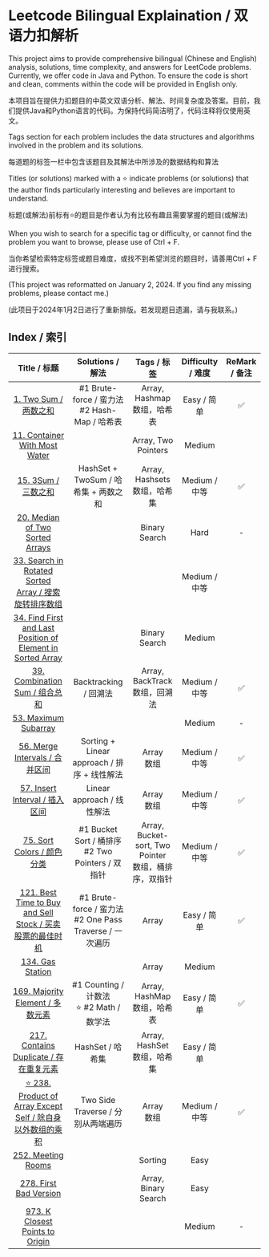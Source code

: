 # Leetcode Bilingual Explaination / 双语力扣解析

This project aims to provide comprehensive bilingual (Chinese and English) analysis, solutions, time complexity, and answers for LeetCode problems. Currently, we offer code in Java and Python. To ensure the code is short and clean, comments within the code will be provided in English only.

本项目旨在提供力扣题目的中英文双语分析、解法、时间复杂度及答案。目前，我们提供Java和Python语言的代码。为保持代码简洁明了，代码注释将仅使用英文。

Tags section for each problem includes the data structures and algorithms involved in the problem and its solutions.

每道题的标签一栏中包含该题目及其解法中所涉及的数据结构和算法

Titles (or solutions) marked with a ⭐️ indicate problems (or solutions) that the author finds particularly interesting and believes are important to understand.

标题(或解法)前标有⭐️的题目是作者认为有比较有趣且需要掌握的题目(或解法)

When you wish to search for a specific tag or difficulty, or cannot find the problem you want to browse, please use of Ctrl + F.

当你希望检索特定标签或题目难度，或找不到希望浏览的题目时，请善用Ctrl + F进行搜索。

(This project was reformatted on January 2, 2024. If you find any missing problems, please contact me.)

(此项目于2024年1月2日进行了重新排版。若发现题目遗漏，请与我联系。)

## Index / 索引

|                                                             Title / 标题                                                             |                        Solutions / 解法                        |                        Tags / 标签                        | Difficulty / 难度 | ReMark / 备注 |
| :-----------------------------------------------------------------------------------------------------------------------------------: | :------------------------------------------------------------: | :-------------------------------------------------------: | :---------------: | :-----------: |
|                                            [1. Two Sum / 两数之和](/Solution/0001_Two_Sum.md)                                            |       #1 Brute-force / 蛮力法<br />#2 Hash-Map / 哈希表       |             Array, Hashmap<br />数组，哈希表             |    Easy / 简单    |      ✅      |
|                               [11. Container With Most Water](/Solution/0011_Container_With_Most_Water.md)                               |                                                                |                    Array, Two Pointers                    |      Medium      |              |
|                                              [15. 3Sum / 三数之和](/Solution/0015_3Sum.md)                                              |              HashSet + TwoSum / 哈希集 + 两数之和              |             Array, Hashsets<br />数组，哈希集             |   Medium / 中等   |      ✅      |
|                                                   [20. Median of Two Sorted Arrays]()                                                   |                                                                |                       Binary Search                       |       Hard       |       -       |
|                      [33. Search in Rotated Sorted Array / 搜索旋转排序数组](/Solution/0033_Search_in_Rotated_Sorted_Array.md)                      |                                                                |                                                          |   Medium / 中等   |              |
| [34. Find First and Last Position of Element in Sorted Array](/Solution/0034_Find_First_and_Last_Position_of_Element_in_Sorted_Array.md) |                                                                |                       Binary Search                       |      Medium      |              |
|                                   [39. Combination Sum / 组合总和](/Solution/0039_Combination_Sum.md)                                   |                     Backtracking / 回溯法                     |            Array, BackTrack<br />数组，回溯法            |   Medium / 中等   |      ✅      |
|                                        [53. Maximum Subarray](Solution/0053_Maximum_Subarray.md)                                        |                                                                |                                                          |      Medium      |       -       |
|                                   [56. Merge Intervals / 合并区间](/Solution/0056_Merge_Intervals.md)                                   |          Sorting + Linear approach / 排序 + 线性解法          |                      Array<br />数组                      |   Medium / 中等   |      ✅      |
|                                   [57. Insert Interval / 插入区间](/Solution/0057_Insert_Interval.md)                                   |                   Linear approach / 线性解法                   |                      Array<br />数组                      |   Medium / 中等   |      ✅      |
|                                       [75. Sort Colors / 颜色分类](/Solution/0075_Sort_Colors.md)                                       |     #1 Bucket Sort / 桶排序<br />#2 Two Pointers / 双指针     | Array, Bucket-sort, Two Pointer<br />数组，桶排序，双指针 |   Medium / 中等   |      ✅      |
|              [121. Best Time to Buy and Sell Stock / 买卖股票的最佳时机](/Solution/0121_Best_Time_to_Buy_and_Sell_Stock.md)              | #1 Brute-force / 蛮力法<br />#2 One Pass Traverse / 一次遍历 |                           Array                           |    Easy / 简单    |      ✅      |
|                                            [134. Gas Station](/Solution/0134_Gas_Station.md)                                            |                                                                |                           Array                           |      Medium      |              |
|                                  [169. Majority Element / 多数元素](/Solution/0169_Majority_Element.md)                                  |       #1 Counting / 计数法<br />⭐️ #2 Math / 数学法       |             Array, HashMap<br />数组，哈希表             |    Easy / 简单    |      ✅      |
|                              [217. Contains Duplicate / 存在重复元素](/Solution/0217_Contains_Duplicate.md)                              |                        HashSet / 哈希集                        |             Array, HashSet<br />数组，哈希集             |    Easy / 简单    |              |
|             [⭐️ 238. Product of Array Except Self / 除自身以外数组的乘积](/Solution/0238_Product_of_Array_Except_Self.md)             |               Two Side Traverse / 分别从两端遍历               |                      Array<br />数组                      |   Medium / 中等   |      ✅      |
|                                          [252. Meeting Rooms](/Solution/0252_Meeting_Rooms.md)                                          |                                                                |                          Sorting                          |       Easy       |              |
|                                      [278. First Bad Version](/Solution/0278_First_Bad_Version.md)                                      |                                                                |                   Array, Binary Search                   |       Easy       |              |
|                              [973. K Closest Points to Origin](/Solution/0973_K_Close_Points_To_Origin.md)                              |                                                                |                                                          |      Medium      |       -       |
